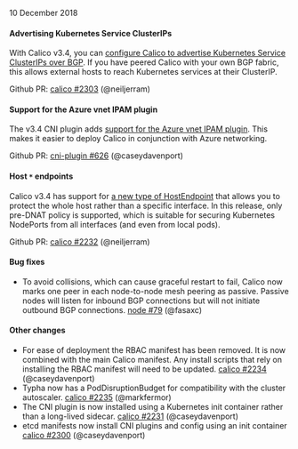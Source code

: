 10 December 2018

#### Advertising Kubernetes Service ClusterIPs

With Calico v3.4, you can [configure Calico to advertise Kubernetes Service ClusterIPs over BGP](https://docs.projectcalico.org/v3.4/usage/service-advertisement).  If you have peered Calico with your own BGP fabric, this allows external hosts to reach Kubernetes services at their ClusterIP.

Github PR: [calico #2303](https://github.com/projectcalico/calico/pull/2303) (@neiljerram)

#### Support for the Azure vnet IPAM plugin

The v3.4 CNI plugin adds [support for the Azure vnet IPAM plugin](https://docs.projectcalico.org/v3.4/reference/public-cloud/azure). This makes it easier to deploy Calico in conjunction with Azure networking.

Github PR: [cni-plugin #626](https://github.com/projectcalico/cni-plugin/pull/626) (@caseydavenport)

#### Host `*` endpoints

Calico v3.4 has support for [a new type of HostEndpoint](https://docs.projectcalico.org/v3.4/reference/calicoctl/resources/hostendpoint) that allows you to protect the whole host rather than a specific interface.  In this release, only pre-DNAT policy is supported, which is suitable for securing Kubernetes NodePorts from all interfaces (and even from local pods).

Github PR: [calico #2232](https://github.com/projectcalico/calico/pull/2232) (@neiljerram)

#### Bug fixes

 - To avoid collisions, which can cause graceful restart to fail, Calico now marks one peer in each node-to-node mesh peering as passive.  Passive nodes will listen for inbound BGP connections but will not initiate outbound BGP connections. [node #79](https://github.com/projectcalico/node/pull/79) (@fasaxc)

#### Other changes

 - For ease of deployment the RBAC manifest has been removed. It is now combined with the main Calico manifest.  Any install scripts that rely on installing the RBAC manifest will need to be updated. [calico #2234](https://github.com/projectcalico/calico/pull/2234) (@caseydavenport)
 - Typha now has a PodDisruptionBudget for compatibility with the cluster autoscaler. [calico #2235](https://github.com/projectcalico/calico/pull/2235) (@markfermor)
 - The CNI plugin is now installed using a Kubernetes init container rather than a long-lived sidecar. [calico #2231](https://github.com/projectcalico/calico/pull/2231) (@caseydavenport)
 - etcd manifests now install CNI plugins and config using an init container [calico #2300](https://github.com/projectcalico/calico/pull/2300) (@caseydavenport)
